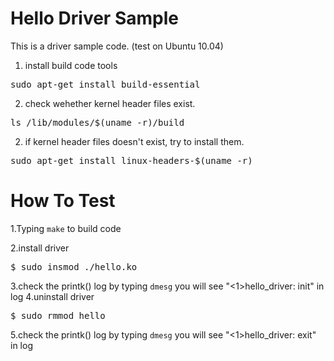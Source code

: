 # Hello Driver Sample
This is a driver sample code. (test on Ubuntu 10.04)

1. install build code tools
<pre>
sudo apt-get install build-essential
</pre>
2. check wehether kernel header files exist.
<pre>
ls /lib/modules/$(uname -r)/build
</pre>
2. if kernel header files doesn't exist, try to install them.
<pre>
sudo apt-get install linux-headers-$(uname -r)
</pre>

# How To Test 
1.Typing `make` to build code

2.install driver
<pre>
$ sudo insmod ./hello.ko
</pre>
3.check the printk() log by typing `dmesg`
you will see "<1>hello_driver: init" in log
4.uninstall driver
<pre>
$ sudo rmmod hello
</pre>
5.check the printk() log by typing `dmesg`
you will see "<1>hello_driver: exit" in log

